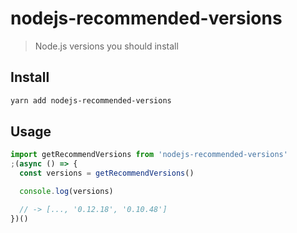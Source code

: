 # nodejs-recommended-versions

> Node.js versions you should install

## Install

```bash
yarn add nodejs-recommended-versions
```

## Usage

```js
import getRecommendVersions from 'nodejs-recommended-versions'
;(async () => {
  const versions = getRecommendVersions()

  console.log(versions)

  // -> [..., '0.12.18', '0.10.48']
})()
```
